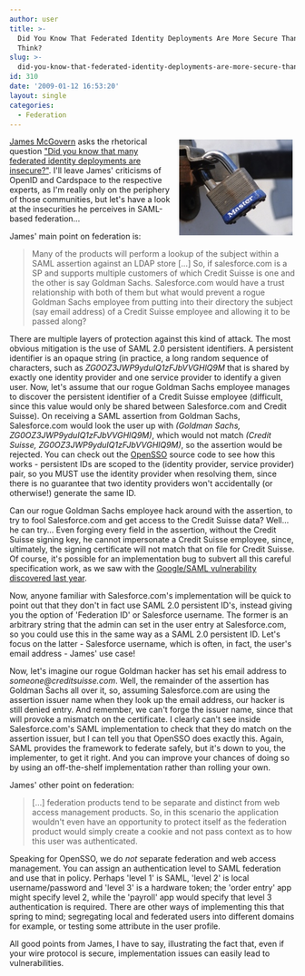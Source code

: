 ```yaml
---
author: user
title: >-
  Did You Know That Federated Identity Deployments Are More Secure Than You
  Think?
slug: >-
  did-you-know-that-federated-identity-deployments-are-more-secure-than-you-think
id: 310
date: '2009-01-12 16:53:20'
layout: single
categories:
  - Federation
---
```


<span style="margin: 5px; float: right;">![](images/padlock.jpg)</span>

[James McGovern](http://duckdown.blogspot.com/) asks the rhetorical question ["Did you know that many federated identity deployments are insecure?"](http://duckdown.blogspot.com/2009/01/did-you-know-that-many-federated.html). I'll leave James' criticisms of OpenID and Cardspace to the respective experts, as I'm really only on the periphery of those communities, but let's have a look at the insecurities he perceives in SAML-based federation...

James' main point on federation is:

> Many of the products will perform a lookup of the subject within a SAML assertion against an LDAP store [...] So, if salesforce.com is a SP and supports multiple customers of which Credit Suisse is one and the other is say Goldman Sachs. Salesforce.com would have a trust relationship with both of them but what would prevent a rogue Goldman Sachs employee from putting into their directory the subject (say email address) of a Credit Suisse employee and allowing it to be passed along?

There are multiple layers of protection against this kind of attack. The most obvious mitigation is the use of SAML 2.0 persistent identifiers. A persistent identifier is an opaque string (in practice, a long random sequence of characters, such as _ZG0OZ3JWP9yduIQ1zFJbVVGHlQ9M_ that is shared by exactly one identity provider and one service provider to identify a given user. Now, let's assume that our rogue Goldman Sachs employee manages to discover the persistent identifier of a Credit Suisse employee (difficult, since this value would only be shared between Salesforce.com and Credit Suisse). On receiving a SAML assertion from Goldman Sachs, Salesforce.com would look the user up with _(Goldman Sachs, ZG0OZ3JWP9yduIQ1zFJbVVGHlQ9M)_, which would not match _(Credit Suisse, ZG0OZ3JWP9yduIQ1zFJbVVGHlQ9M)_, so the assertion would be rejected. You can check out the [OpenSSO](http://opensso.org/) source code to see how this works - persistent IDs are scoped to the (identity provider, service provider) pair, so you MUST use the identity provider when resolving them, since there is no guarantee that two identity providers won't accidentally (or otherwise!) generate the same ID.

Can our rogue Goldman Sachs employee hack around with the assertion, to try to fool Salesforce.com and get access to the Credit Suisse data? Well... he can try... Even forging every field in the assertion, without the Credit Suisse signing key, he cannot impersonate a Credit Suisse employee, since, ultimately, the signing certificate will not match that on file for Credit Suisse. Of course, it's possible for an implementation bug to subvert all this careful specification work, as we saw with the [Google/SAML vulnerability discovered last year](http://www.ai-lab.it/armando/GoogleSSOVulnerability.html).

Now, anyone familiar with Salesforce.com's implementation will be quick to point out that they don't in fact use SAML 2.0 persistent ID's, instead giving you the option of 'Federation ID' or Salesforce username. The former is an arbitrary string that the admin can set in the user entry at Salesforce.com, so you could use this in the same way as a SAML 2.0 persistent ID. Let's focus on the latter - Salesforce username, which is often, in fact, the user's email address - James' use case!

Now, let's imagine our rogue Goldman hacker has set his email address to _someone@creditsuisse.com_. Well, the remainder of the assertion has Goldman Sachs all over it, so, assuming Salesforce.com are using the assertion issuer name when they look up the email address, our hacker is still denied entry. And remember, we can't forge the issuer name, since that will provoke a mismatch on the certificate. I clearly can't see inside Salesforce.com's SAML implementation to check that they do match on the assertion issuer, but I can tell you that OpenSSO does exactly this. Again, SAML provides the framework to federate safely, but it's down to you, the implementer, to get it right. And you can improve your chances of doing so by using an off-the-shelf implementation rather than rolling your own.

James' other point on federation:

> [...] federation products tend to be separate and distinct from web access management products. So, in this scenario the application wouldn't even have an opportunity to protect itself as the federation product would simply create a cookie and not pass context as to how this user was authenticated.

Speaking for OpenSSO, we do _not_ separate federation and web access management. You can assign an authentication level to SAML federation and use that in policy. Perhaps 'level 1' is SAML, 'level 2' is local username/password and 'level 3' is a hardware token; the 'order entry' app might specify level 2, while the 'payroll' app would specify that level 3 authentication is required. There are other ways of implementing this that spring to mind; segregating local and federated users into different domains for example, or testing some attribute in the user profile.

All good points from James, I have to say, illustrating the fact that, even if your wire protocol is secure, implementation issues can easily lead to vulnerabilities.